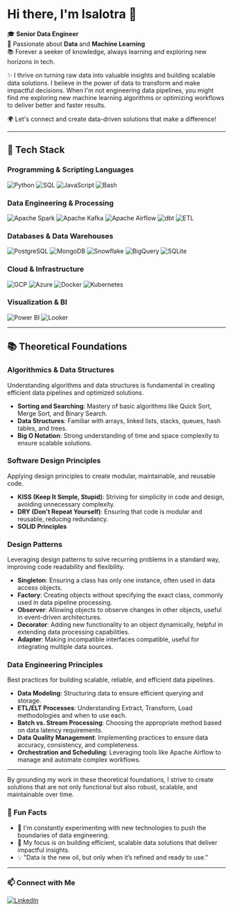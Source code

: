 # Hi there, I'm Isalotra 👋

🎓 **Senior Data Engineer**  
💼 Passionate about **Data** and **Machine Learning**  
📚 Forever a seeker of knowledge, always learning and exploring new horizons in tech.

✨ I thrive on turning raw data into valuable insights and building scalable data solutions. I believe in the power of data to transform and make impactful decisions. When I'm not engineering data pipelines, you might find me exploring new machine learning algorithms or optimizing workflows to deliver better and faster results.

🌍 Let's connect and create data-driven solutions that make a difference!

---

## 🚀 Tech Stack

### Programming & Scripting Languages
![Python](https://img.shields.io/badge/-Python-3776AB?logo=python&logoColor=white&style=flat)
![SQL](https://img.shields.io/badge/-SQL-336791?logo=postgresql&logoColor=white&style=flat)
![JavaScript](https://img.shields.io/badge/-JavaScript-F7DF1E?logo=javascript&logoColor=black&style=flat)
![Bash](https://img.shields.io/badge/-Bash-4EAA25?logo=gnu-bash&logoColor=white&style=flat)

### Data Engineering & Processing
![Apache Spark](https://img.shields.io/badge/-Apache%20Spark-E25A1C?logo=apachespark&logoColor=white&style=flat)
![Apache Kafka](https://img.shields.io/badge/-Apache%20Kafka-231F20?logo=apachekafka&logoColor=white&style=flat)
![Apache Airflow](https://img.shields.io/badge/-Apache%20Airflow-017CEE?logo=apacheairflow&logoColor=white&style=flat)
![dbt](https://img.shields.io/badge/-dbt-FF694B?logo=dbt&logoColor=white&style=flat)
![ETL](https://img.shields.io/badge/-ETL-4CAF50?style=flat)

### Databases & Data Warehouses
![PostgreSQL](https://img.shields.io/badge/-PostgreSQL-336791?logo=postgresql&logoColor=white&style=flat)
![MongoDB](https://img.shields.io/badge/-MongoDB-47A248?logo=mongodb&logoColor=white&style=flat)
![Snowflake](https://img.shields.io/badge/-Snowflake-29B5E8?logo=snowflake&logoColor=white&style=flat)
![BigQuery](https://img.shields.io/badge/-BigQuery-4285F4?logo=googlebigquery&logoColor=white&style=flat)
![SQLite](https://img.shields.io/badge/-SQLite-003B57?logo=sqlite&logoColor=white&style=flat)

### Cloud & Infrastructure
![GCP](https://img.shields.io/badge/-Google%20Cloud-4285F4?logo=googlecloud&logoColor=white&style=flat)
![Azure](https://img.shields.io/badge/-Azure-0078D4?logo=microsoftazure&logoColor=white&style=flat)
![Docker](https://img.shields.io/badge/-Docker-2496ED?logo=docker&logoColor=white&style=flat)
![Kubernetes](https://img.shields.io/badge/-Kubernetes-326CE5?logo=kubernetes&logoColor=white&style=flat)

### Visualization & BI
![Power BI](https://img.shields.io/badge/-Power%20BI-F2C811?logo=powerbi&logoColor=black&style=flat)
![Looker](https://img.shields.io/badge/-Looker-4285F4?logo=looker&logoColor=white&style=flat)


---

## 📚 Theoretical Foundations

### Algorithmics & Data Structures
Understanding algorithms and data structures is fundamental in creating efficient data pipelines and optimized solutions.

- **Sorting and Searching**: Mastery of basic algorithms like Quick Sort, Merge Sort, and Binary Search.
- **Data Structures**: Familiar with arrays, linked lists, stacks, queues, hash tables, and trees.
- **Big O Notation**: Strong understanding of time and space complexity to ensure scalable solutions.

### Software Design Principles
Applying design principles to create modular, maintainable, and reusable code.

- **KISS (Keep It Simple, Stupid)**: Striving for simplicity in code and design, avoiding unnecessary complexity.
- **DRY (Don't Repeat Yourself)**: Ensuring that code is modular and reusable, reducing redundancy.
- **SOLID Principles**

### Design Patterns
Leveraging design patterns to solve recurring problems in a standard way, improving code readability and flexibility.

- **Singleton**: Ensuring a class has only one instance, often used in data access objects.
- **Factory**: Creating objects without specifying the exact class, commonly used in data pipeline processing.
- **Observer**: Allowing objects to observe changes in other objects, useful in event-driven architectures.
- **Decorator**: Adding new functionality to an object dynamically, helpful in extending data processing capabilities.
- **Adapter**: Making incompatible interfaces compatible, useful for integrating multiple data sources.

### Data Engineering Principles
Best practices for building scalable, reliable, and efficient data pipelines.

- **Data Modeling**: Structuring data to ensure efficient querying and storage.
- **ETL/ELT Processes**: Understanding Extract, Transform, Load methodologies and when to use each.
- **Batch vs. Stream Processing**: Choosing the appropriate method based on data latency requirements.
- **Data Quality Management**: Implementing practices to ensure data accuracy, consistency, and completeness.
- **Orchestration and Scheduling**: Leveraging tools like Apache Airflow to manage and automate complex workflows.

---

By grounding my work in these theoretical foundations, I strive to create solutions that are not only functional but also robust, scalable, and maintainable over time.

### 🌟 Fun Facts

- 🌱 I'm constantly experimenting with new technologies to push the boundaries of data engineering.
- 🎯 My focus is on building efficient, scalable data solutions that deliver impactful insights.
- 💡 "Data is the new oil, but only when it’s refined and ready to use."

---

### 📫 Connect with Me

[![LinkedIn](https://img.shields.io/badge/LinkedIn-0077B5?logo=linkedin&logoColor=white&style=flat)](https://www.linkedin.com/in/isalotra-rakotoniaina-b43932184/)  
